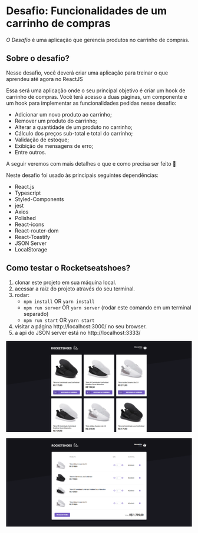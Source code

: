 # Desafio: Funcionalidades de um carrinho de compras
*O Desafio* é uma aplicação que gerencia produtos no carrinho de compras.

## Sobre o desafio?
Nesse desafio, você deverá criar uma aplicação para treinar o que aprendeu até agora no ReactJS

Essa será uma aplicação onde o seu principal objetivo é criar um hook de carrinho de compras. Você terá acesso a duas páginas, um componente e um hook para implementar as funcionalidades pedidas nesse desafio:

- Adicionar um novo produto ao carrinho;
- Remover um produto do carrinho;
- Alterar a quantidade de um produto no carrinho;
- Cálculo dos preços sub-total e total do carrinho;
- Validação de estoque;
- Exibição de mensagens de erro;
- Entre outros.

A seguir veremos com mais detalhes o que e como precisa ser feito 🚀

Neste desafio foi usado às principais seguintes dependências:

- React.js
- Typescript
- Styled-Components
- jest
- Axios
- Polished
- React-icons
- React-router-dom
- React-Toastify
- JSON Server
- LocalStorage

## Como testar o Rocketseatshoes?
1. clonar este projeto em sua máquina local.
2. acessar a raiz do projeto através do seu terminal.
3. rodar:
    - `npm install` OR `yarn install`
    - `npm run server` OR `yarn server` (rodar este comando em um terminal separado)
    - `npm run start` OR `yarn start`
5. visitar a página http://localhost:3000/ no seu browser.
6. a api do JSON server está no http://localhost:3333/

![Application](https://raw.githubusercontent.com/paulinho68/ignite-reactjs-criando-hook/master/prints/print1.png)

![Application](https://raw.githubusercontent.com/paulinho68/ignite-reactjs-criando-hook/master/prints/print2.png)
